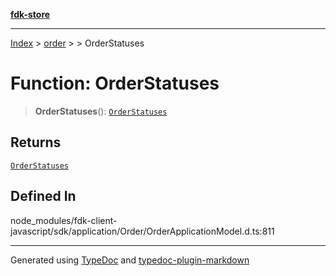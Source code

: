 [**fdk-store**](../../../README.md)
***

[Index](../../../API.md) > [order](../../README.md) > [<internal>](../README.md) > OrderStatuses

# Function: OrderStatuses

> **OrderStatuses**(): [`OrderStatuses`](../type-aliases/type-alias.OrderStatuses.md)

## Returns

[`OrderStatuses`](../type-aliases/type-alias.OrderStatuses.md)

## Defined In

node\_modules/fdk-client-javascript/sdk/application/Order/OrderApplicationModel.d.ts:811

***
Generated using [TypeDoc](https://typedoc.org/) and [typedoc-plugin-markdown](https://www.npmjs.com/package/typedoc-plugin-markdown)

